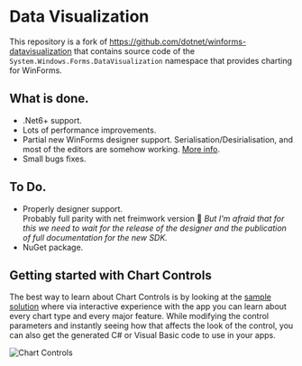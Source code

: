 # Data Visualization

This repository is a fork of https://github.com/dotnet/winforms-datavisualization that contains source code of the `System.Windows.Forms.DataVisualization` namespace that provides charting for WinForms.

## What is done.
- .Net6+ support.
- Lots of performance improvements.
- Partial new WinForms designer support. Serialisation/Desirialisation, and most of the editors are somehow working. [More info](https://github.com/kirsan31/winforms-datavisualization/issues?q=is%3Aissue+is%3Aopen+label%3ADesigner).
- Small bugs fixes.

## To Do.
- Properly designer support.  
  Probably full parity with net freimwork version 🤔 _But I'm afraid that for this we need to wait for the release of the designer and the publication of full documentation for the new SDK._
- NuGet package.

## Getting started with Chart Controls

The best way to learn about Chart Controls is by looking at the [sample solution](https://github.com/kirsan31/winforms-datavisualization/tree/dev/sample/ChartSamples) where via interactive experience with the app you can learn about every chart type and every major feature. While modifying the control parameters and instantly seeing how that affects the look of the control, you can also get the generated C# or Visual Basic code to use in your apps.

![Chart Controls](https://raw.githubusercontent.com/kirsan31/winforms-datavisualization/dev/sample-screenshot.png)

